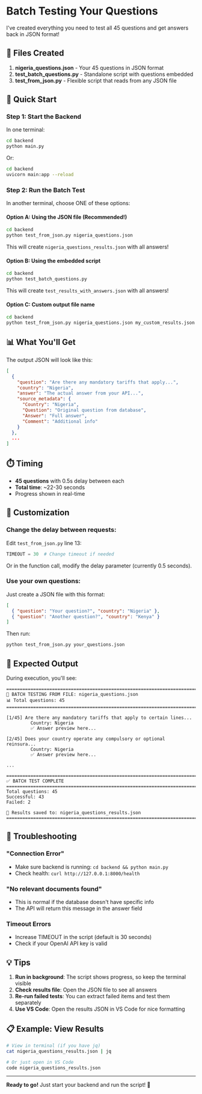 # Batch Testing Your Questions

I've created everything you need to test all 45 questions and get answers back in JSON format!

## 📁 Files Created

1. **nigeria_questions.json** - Your 45 questions in JSON format
2. **test_batch_questions.py** - Standalone script with questions embedded
3. **test_from_json.py** - Flexible script that reads from any JSON file

## 🚀 Quick Start

### Step 1: Start the Backend

In one terminal:
```bash
cd backend
python main.py
```

Or:
```bash
cd backend
uvicorn main:app --reload
```

### Step 2: Run the Batch Test

In another terminal, choose ONE of these options:

#### Option A: Using the JSON file (Recommended!)
```bash
cd backend
python test_from_json.py nigeria_questions.json
```

This will create `nigeria_questions_results.json` with all answers!

#### Option B: Using the embedded script
```bash
cd backend
python test_batch_questions.py
```

This will create `test_results_with_answers.json` with all answers!

#### Option C: Custom output file name
```bash
cd backend
python test_from_json.py nigeria_questions.json my_custom_results.json
```

## 📊 What You'll Get

The output JSON will look like this:

```json
[
  {
    "question": "Are there any mandatory tariffs that apply...",
    "country": "Nigeria",
    "answer": "The actual answer from your API...",
    "source_metadata": {
      "Country": "Nigeria",
      "Question": "Original question from database",
      "Answer": "Full answer",
      "Comment": "Additional info"
    }
  },
  ...
]
```

## ⏱️ Timing

- **45 questions** with 0.5s delay between each
- **Total time**: ~22-30 seconds
- Progress shown in real-time

## 🔧 Customization

### Change the delay between requests:
Edit `test_from_json.py` line 13:
```python
TIMEOUT = 30  # Change timeout if needed
```

Or in the function call, modify the delay parameter (currently 0.5 seconds).

### Use your own questions:
Just create a JSON file with this format:
```json
[
  { "question": "Your question?", "country": "Nigeria" },
  { "question": "Another question?", "country": "Kenya" }
]
```

Then run:
```bash
python test_from_json.py your_questions.json
```

## 🎯 Expected Output

During execution, you'll see:
```
================================================================================
🚀 BATCH TESTING FROM FILE: nigeria_questions.json
📊 Total questions: 45
================================================================================

[1/45] Are there any mandatory tariffs that apply to certain lines...
         Country: Nigeria
         ✅ Answer preview here...

[2/45] Does your country operate any compulsory or optional reinsura...
         Country: Nigeria
         ✅ Answer preview here...

...

================================================================================
✅ BATCH TEST COMPLETE
================================================================================
Total questions: 45
Successful: 43
Failed: 2

📁 Results saved to: nigeria_questions_results.json
================================================================================
```

## 🐛 Troubleshooting

### "Connection Error"
- Make sure backend is running: `cd backend && python main.py`
- Check health: `curl http://127.0.0.1:8000/health`

### "No relevant documents found"
- This is normal if the database doesn't have specific info
- The API will return this message in the answer field

### Timeout Errors
- Increase TIMEOUT in the script (default is 30 seconds)
- Check if your OpenAI API key is valid

## 💡 Tips

1. **Run in background**: The script shows progress, so keep the terminal visible
2. **Check results file**: Open the JSON file to see all answers
3. **Re-run failed tests**: You can extract failed items and test them separately
4. **Use VS Code**: Open the results JSON in VS Code for nice formatting

## 📋 Example: View Results

```bash
# View in terminal (if you have jq)
cat nigeria_questions_results.json | jq

# Or just open in VS Code
code nigeria_questions_results.json
```

---

**Ready to go!** Just start your backend and run the script! 🚀





